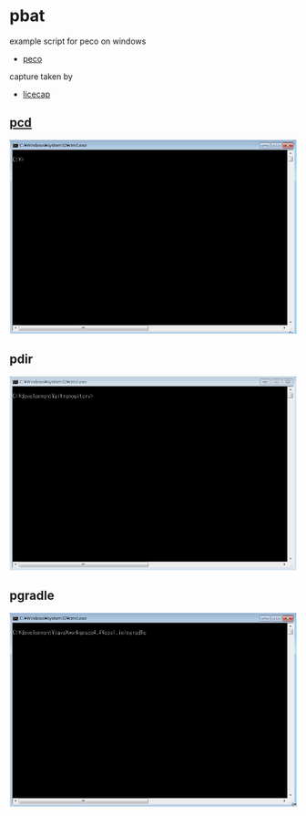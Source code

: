 pbat
====

example script for peco on windows

* [peco](https://github.com/peco/peco)

capture taken by

* [licecap](http://www.cockos.com/licecap/)

## [pcd](https://github.com/mattn/pcd)

![pcd](captures/pcd.gif)

## pdir

![pdir](captures/pdir.gif)

## pgradle

![pgradle](captures/pgradle.gif)

